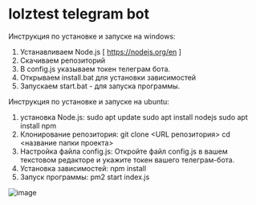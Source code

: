 # lolztest telegram bot

Инструкция по установке и запуске на windows:

1. Устанавливаем Node.js [ https://nodejs.org/en ]
2. Скачиваем репозиторий
3. В config.js указываем токен телеграм бота.
4. Открываем install.bat для установки зависимостей
5. Запускаем start.bat - для запуска программы.



Инструкция по установке и запуске на ubuntu:
1. установка Node.js:
sudo apt update
sudo apt install nodejs
sudo apt install npm
2. Клонирование репозитория:
git clone <URL репозитория>
cd <название папки проекта>
3. Настройка файла config.js:
Откройте файл config.js в вашем текстовом редакторе и укажите токен вашего телеграм-бота.
4. Установка зависимостей:
npm install
5. Запуск программы:
pm2 start index.js
   

![image](https://github.com/fuckudev/lolztest/assets/154096609/c2555f2c-bdfa-4af2-93b9-22f266918fff)



